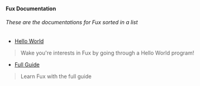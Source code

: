 #### Fux Documentation

###### These are the documentations for Fux sorted in a list

- [Hello World](./helloworld.md)
> Wake you're interests in Fux by going through a Hello World program!
- [Full Guide](./guide.md)
> Learn Fux with the full guide